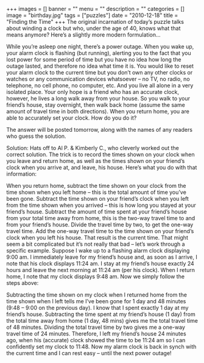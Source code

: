 +++
images = []
banner = ""
menu = ""
description = ""
categories = []
image = "birthday.jpg"
tags = ["puzzles"]
date = "2010-12-18"
title = "Finding the Time"
+++
The original incarnation of today’s puzzle talks about winding a clock but who, under the age of 40, knows what that means anymore? Here’s a slightly more modern formulation…

While you’re asleep one night, there’s a power outage. When you wake up, your alarm clock is flashing (but running), alerting you to the fact that you lost power for some period of time but you have no idea how long the outage lasted, and therefore no idea what time it is. You would like to reset your alarm clock to the current time but you don’t own any other clocks or watches or any communication devices whatsoever – no TV, no radio, no telephone, no cell phone, no computer, etc. And you live all alone in a very isolated place. Your only hope is a friend who has an accurate clock, however, he lives a long walk away from your house. So you walk to your friend’s house, stay overnight, then walk back home (assume the same amount of travel time in both directions). When you return home, you are able to accurately set your clock. How do you do it?

The answer will be posted tomorrow, along with the names of any readers who guess the solution.

Solution: Hats off to Al P. & Kimberly C., who cleverly worked out the correct solution. The trick is to record the times shown on your clock when you leave and return home, as well as the times shown on your friend’s clock when you arrive at, and leave, his house. Here’s what you do with that information:

When you return home, subtract the time shown on your clock from the time shown when you left home – this is the total amount of time you’ve been gone.
Subtract the time shown on your friend’s clock when you left from the time shown when you arrived – this is how long you stayed at your friend’s house.
Subtract the amount of time spent at your friend’s house from your total time away from home, this is the two-way travel time to and from your friend’s house.
Divide the travel time by two, to get the one-way travel time.
Add the one-way travel time to the time shown on your friend’s clock when you left his house. That result is the current time.
That might seem a bit complicated but it’s not really that bad – let’s work through a specific example. Suppose I wake up to a flashing alarm clock displaying 9:00 am. I immediately leave for my friend’s house and, as soon as I arrive, I note that his clock displays 11:24 am. I stay at my friend’s house exactly 24 hours and leave the next morning at 11:24 am (per his clock). When I return home, I note that my clock displays 9:48 am. Now we simply follow the steps above:

Subtracting the time shown on my clock when I returned home from the time shown when I left tells me I’ve been gone for 1 day and 48 minutes (9:48 – 9:00 on the previous day).
I know that I spent exactly 1 day at my friend’s house.
Subtracting the time spent at my friend’s house (1 day) from the total time away from home (1 day, 48 mins) gives me the total travel time of 48 minutes.
Dividing the total travel time by two gives me a one-way travel time of 24 minutes.
Therefore, I left my friend’s house 24 minutes ago, when his (accurate) clock showed the time to be 11:24 am so I can confidently set my clock to 11:48.
Now my alarm clock is back in synch with the current time and I can rest easy – until the next power outage!
